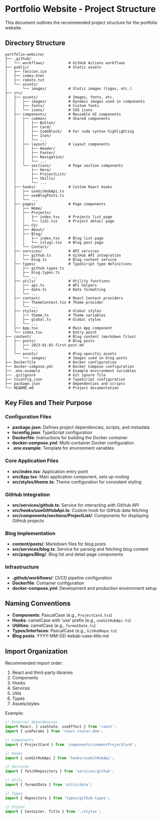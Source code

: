 # Portfolio Website - Project Structure

This document outlines the recommended project structure for the portfolio website.

## Directory Structure

```
portfolio-website/
├── .github/
│   └── workflows/           # GitHub Actions workflows
├── public/                  # Static assets
│   ├── favicon.ico
│   ├── index.html
│   ├── robots.txt
│   └── assets/
│       └── images/          # Static images (logos, etc.)
├── src/
│   ├── assets/              # Images, fonts, etc.
│   │   ├── images/          # Dynamic images used in components
│   │   ├── fonts/           # Custom fonts
│   │   └── icons/           # SVG icons
│   ├── components/          # Reusable UI components
│   │   ├── common/          # Shared components
│   │   │   ├── Button/
│   │   │   ├── Card/
│   │   │   ├── CodeBlock/   # For code syntax highlighting
│   │   │   ├── Icon/
│   │   │   └── ...
│   │   ├── layout/          # Layout components
│   │   │   ├── Header/
│   │   │   ├── Footer/
│   │   │   ├── Navigation/
│   │   │   └── ...
│   │   └── sections/        # Page section components
│   │       ├── Hero/
│   │       ├── ProjectList/
│   │       ├── Skills/
│   │       └── ...
│   ├── hooks/               # Custom React hooks
│   │   ├── useGitHubApi.ts
│   │   ├── useBlogPosts.ts
│   │   └── ...
│   ├── pages/               # Page components
│   │   ├── Home/
│   │   ├── Projects/
│   │   │   ├── index.tsx    # Projects list page
│   │   │   └── [id].tsx     # Project detail page
│   │   ├── CV/
│   │   ├── About/
│   │   ├── Blog/
│   │   │   ├── index.tsx    # Blog list page
│   │   │   └── [slug].tsx   # Blog post page
│   │   └── Contact/
│   ├── services/            # API services
│   │   ├── github.ts        # GitHub API integration
│   │   └── blog.ts          # Blog content service
│   ├── types/               # TypeScript type definitions
│   │   ├── github.types.ts
│   │   ├── blog.types.ts
│   │   └── ...
│   ├── utils/               # Utility functions
│   │   ├── api.ts           # API helpers
│   │   ├── date.ts          # Date formatting
│   │   └── ...
│   ├── context/             # React Context providers
│   │   ├── ThemeContext.tsx # Theme provider
│   │   └── ...
│   ├── styles/              # Global styles
│   │   ├── theme.ts         # Theme variables
│   │   ├── global.ts        # Global styles
│   │   └── ...
│   ├── App.tsx              # Main App component
│   └── index.tsx            # Entry point
├── content/                 # Blog content (markdown files)
│   ├── posts/               # Blog posts
│   │   ├── 2023-01-01-first-post.md
│   │   └── ...
│   └── assets/              # Blog-specific assets
│       └── images/          # Images used in blog posts
├── Dockerfile               # Docker configuration
├── docker-compose.yml       # Docker Compose configuration
├── .env.example             # Example environment variables
├── .gitignore               # Git ignore file
├── tsconfig.json            # TypeScript configuration
├── package.json             # Dependencies and scripts
└── README.md                # Project documentation
```

## Key Files and Their Purpose

### Configuration Files

- **package.json**: Defines project dependencies, scripts, and metadata
- **tsconfig.json**: TypeScript configuration
- **Dockerfile**: Instructions for building the Docker container
- **docker-compose.yml**: Multi-container Docker configuration
- **.env.example**: Template for environment variables

### Core Application Files

- **src/index.tsx**: Application entry point
- **src/App.tsx**: Main application component, sets up routing
- **src/styles/theme.ts**: Theme configuration for consistent styling

### GitHub Integration

- **src/services/github.ts**: Service for interacting with GitHub API
- **src/hooks/useGitHubApi.ts**: Custom hook for GitHub data fetching
- **src/components/sections/ProjectList/**: Components for displaying GitHub projects

### Blog Implementation

- **content/posts/**: Markdown files for blog posts
- **src/services/blog.ts**: Service for parsing and fetching blog content
- **src/pages/Blog/**: Blog list and detail page components

### Infrastructure

- **.github/workflows/**: CI/CD pipeline configuration
- **Dockerfile**: Container configuration
- **docker-compose.yml**: Development and production environment setup

## Naming Conventions

- **Components**: PascalCase (e.g., `ProjectCard.tsx`)
- **Hooks**: camelCase with 'use' prefix (e.g., `useGitHubApi.ts`)
- **Utilities**: camelCase (e.g., `formatDate.ts`)
- **Types/Interfaces**: PascalCase (e.g., `GitHubRepo.ts`)
- **Blog posts**: YYYY-MM-DD-kebab-case-title.md

## Import Organization

Recommended import order:
1. React and third-party libraries
2. Components
3. Hooks
4. Services
5. Utils
6. Types
7. Assets/styles

Example:
```typescript
// External dependencies
import React, { useState, useEffect } from 'react';
import { useParams } from 'react-router-dom';

// Components
import { ProjectCard } from 'components/common/ProjectCard';

// Hooks
import { useGitHubApi } from 'hooks/useGitHubApi';

// Services
import { fetchRepository } from 'services/github';

// Utils
import { formatDate } from 'utils/date';

// Types
import { Repository } from 'types/github.types';

// Styles
import { Container, Title } from './styles';